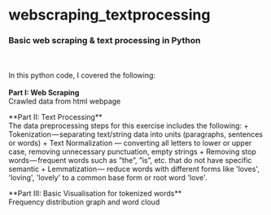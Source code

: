 # webscraping_textprocessing
### Basic web scraping &amp; text processing in Python
<br><br>
In this python code, I covered the following: 
<br><br>
**Part I: Web Scraping** <br>
Crawled data from html webpage 
<p>
**Part II: Text Processing** <br>
The data preprocessing steps for this exercise includes the following:
+ Tokenization — separating text/string data into units (paragraphs, sentences or words)
+ Text Normalization — converting all letters to lower or upper case, removing unnecessary punctuation, empty strings
+ Removing stop words — frequent words such as ”the”, ”is”, etc. that do not have specific semantic
+ Lemmatization — reduce words with different forms like 'loves', 'loving', 'lovely' to a common base form or root word 'love'.
<p>
**Part III: Basic Visualisation for tokenized words** <br>
Frequency distribution graph and word cloud

